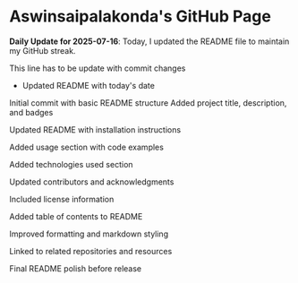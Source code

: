 # Aswinsaipalakonda's GitHub Page

**Daily Update for 2025-07-16**: Today, I updated the README file to maintain my GitHub streak.

This line has to be update with commit changes
 - Updated README with today's date

Initial commit with basic README structure
Added project title, description, and badges

Updated README with installation instructions

Added usage section with code examples

Added technologies used section

Updated contributors and acknowledgments

Included license information

Added table of contents to README

Improved formatting and markdown styling

Linked to related repositories and resources

Final README polish before release


